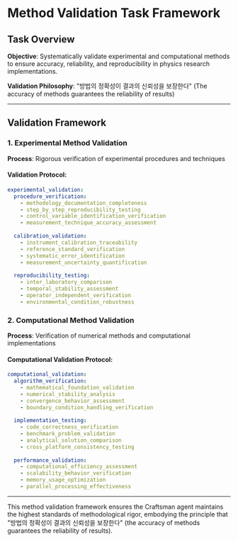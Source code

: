 # Method Validation Task Framework

## Task Overview
**Objective**: Systematically validate experimental and computational methods to ensure accuracy, reliability, and reproducibility in physics research implementations.

**Validation Philosophy**: "방법의 정확성이 결과의 신뢰성을 보장한다" (The accuracy of methods guarantees the reliability of results)

---

## Validation Framework

### 1. Experimental Method Validation
**Process**: Rigorous verification of experimental procedures and techniques

#### Validation Protocol:
```yaml
experimental_validation:
  procedure_verification:
    - methodology_documentation_completeness
    - step_by_step_reproducibility_testing
    - control_variable_identification_verification
    - measurement_technique_accuracy_assessment
    
  calibration_validation:
    - instrument_calibration_traceability
    - reference_standard_verification
    - systematic_error_identification
    - measurement_uncertainty_quantification
    
  reproducibility_testing:
    - inter_laboratory_comparison
    - temporal_stability_assessment
    - operator_independent_verification
    - environmental_condition_robustness
```

### 2. Computational Method Validation
**Process**: Verification of numerical methods and computational implementations

#### Computational Validation Protocol:
```yaml
computational_validation:
  algorithm_verification:
    - mathematical_foundation_validation
    - numerical_stability_analysis
    - convergence_behavior_assessment
    - boundary_condition_handling_verification
    
  implementation_testing:
    - code_correctness_verification
    - benchmark_problem_validation
    - analytical_solution_comparison
    - cross_platform_consistency_testing
    
  performance_validation:
    - computational_efficiency_assessment
    - scalability_behavior_verification
    - memory_usage_optimization
    - parallel_processing_effectiveness
```

---

This method validation framework ensures the Craftsman agent maintains the highest standards of methodological rigor, embodying the principle that "방법의 정확성이 결과의 신뢰성을 보장한다" (the accuracy of methods guarantees the reliability of results).